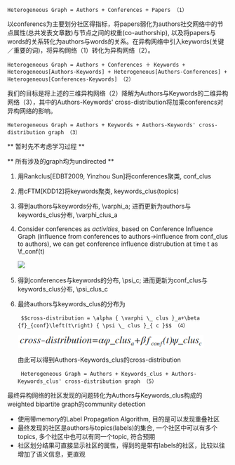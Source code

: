 	Heterogeneous Graph = Authors + Conferences + Papers （1）

以conferencs为主要划分社区得指标，将papers弱化为authors社交网络中的节点属性(总共发表文章数)与节点之间的权重(co-authorship), 以及将papers与words的关系转化为authors与words的关系。在异构网络中引入keywords(关键／重要的词)，将异构网络（1）转化为异构网络（2）。

	Heterogeneous Graph = Authors + Conferences ＋ Keywords + Heterogeneous[Authors-Keywords] + Heterogeneous[Authors-Conferences] + Heterogeneous[Conferences-Keywords] （2）

我们的目标是将上述的三维异构网络（2）降解为Authors与Keywords的二维异构网络（3），其中的Authors-Keywords' cross-distribution将加乘conferencs对异构网络的影响。

	Heterogeneous Graph = Authors + Keywords + Authors-Keywords' cross-distribution graph （3）
	
** 暂时先不考虑学习过程 **

** 所有涉及的graph均为undirected **

1. 用Rankclus[EDBT2009, Yinzhou Sun]将conferences聚类, conf_clus
2. 用cFTM[KDD12]将keywords聚类, keywords_clus(topics)
2. 得到authors与keywords分布, \varphi_a; 进而更新为authors与keywords_clus分布, \varphi_clus_a
3. Consider conferences as *activities*, based on Conference Influence Graph (influence from conferences to authors->influence from conf_clus to authors), we can get conference influence distrubution at time t as \f_conf(t)

	<img src="/Users/ting/workspace/wangtingblog/conferences_clustering.png" width="400" height=""/>
	
4. 得到conferences与keywords的分布, \psi_c; 进而更新为conf_clus与keywords_clus分布, \psi_clus_c
5. 最终authors与keywords_clus的分布为
		
		$$cross-distribution = \alpha { \varphi \_ clus }_a+\beta {f}_{conf}\left(t\right) { \psi \_ clus }_{ c }$$ （4）
		
	![image](cross_distribution.png)
	
	由此可以得到Authors-Keywords_clus的cross-distribution
	
		Heterogeneous Graph = Authors + Keywords_clus + Authors-Keywords_clus' cross-distribution graph （5）

	
最终异构网络的社区发现的问题转化为Authors与Keywords_clus构成的weighted bipartite graph的community detection
	
* 使用带memory的Label Propagation Algorithm, 目的是可以发现重叠社区
* 最终发现的社区是authors与topics(labels)的集合, 一个社区中可以有多个topics, 多个社区中也可以有同一个topic, 符合预期
* 社区划分结果可直接显示社区的属性，得到的是带有labels的社区，比较以往增加了语义信息，更直观
	
	